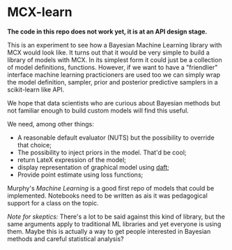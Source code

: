 # MCX-learn

**The code in this repo does not work yet, it is at an API design stage.**

This is an experiment to see how a Bayesian Machine Learning library with MCX
would look like. It turns out that it would be very simple to build a library of
models with MCX. In its simplest form it could just be a collection of model
definitions, functions. However, if we want to have a "friendlier" interface
machine learning practicioners are used too we can simply wrap the model
definition, sampler, prior and posterior predictive samplers in a scikit-learn
like API.

We hope that data scientists who are curious about Bayesian methods but not
familiar enough to build custom models will find this useful.

We need, among other things:
- A reasonable default evaluator (NUTS) but the possibility to override that choice;
- The possibility to inject priors in the model. That'd be cool;
- return LateX expression of the model;
- display representation of graphical model using
  [daft](https://docs.daft-pgm.org/en/latest/);
- Provide point estimate using loss functions;

Murphy's *Machine Learning* is a good first repo of models that could be
implemented. Notebooks need to be written as ais it was pedagogical support for
a class on the topic. 

*Note for skeptics:* There's a lot to be said against this kind of library, but
the same arguments apply to traditional ML libraries and yet everyone is using
them. Maybe this is actually a way to get people interested in Bayesian methods
and careful statistical analysis?

